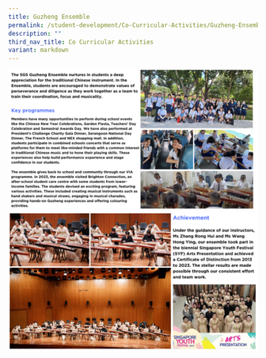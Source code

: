 ```yaml
---
title: Guzheng Ensemble
permalink: /student-development/Co-Curricular-Activities/Guzheng-Ensemble/
description: ""
third_nav_title: Co Curricular Activities
variant: markdown
---
```

![](/images/guzheng2024%20(1).png)
![](/images/guzheng2024%20(2).png)
